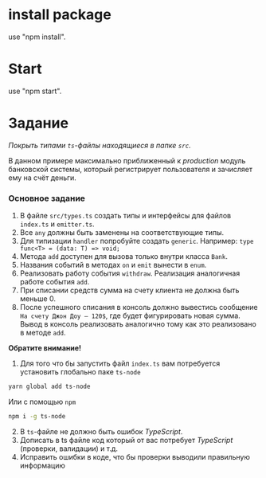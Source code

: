 
# install package

use "npm install".

# Start

use "npm start".

# Задание

*Покрыть типами `ts`-файлы находящиеся в папке `src`.*

В данном примере максимально приближенный к _production_ модуль банковской системы, который регистрирует пользователя
и зачисляет ему на счёт деньги.

### Основное задание

1. В файле `src/types.ts` создать типы и интерфейсы для файлов `index.ts` и `emitter.ts`.
2. Все `any` должны быть заменены на соответствующие типы.
3. Для типизации `handler` попробуйте создать `generic`. Например: `type func<T> = (data: T) => void;`
4. Метода `add` доступен для вызова только внутри класса `Bank`.
5. Названия событий в методах `on` и `emit` вынести в `enum`.
6. Реализовать работу события `withdraw`. Реализация аналогичная работе события `add`.
7. При списании средств сумма на счету клиента не должна быть меньше 0.
8. После успешного списания в консоль должно вывестись сообщение `На счету Джон Доу — 120$`, где будет фигурировать новая сумма.
 Вывод в консоль реализовать аналогично тому как это реализовано в методе `add`.



**Обратите внимание!**

1. Для того что бы запустить файл `index.ts` вам потребуется установить глобально паке `ts-node`

```bash
yarn global add ts-node
```

Или с помощью `npm` 

```bash
npm i -g ts-node
```

2. В `ts`-файле не должно быть ошибок _TypeScript_.
3. Дописать в ts файле код который от вас потребует _TypeScript_ (проверки, валидации) и т.д.
4. Исправить ошибки в коде, что бы проверки выводили правильную информацию
